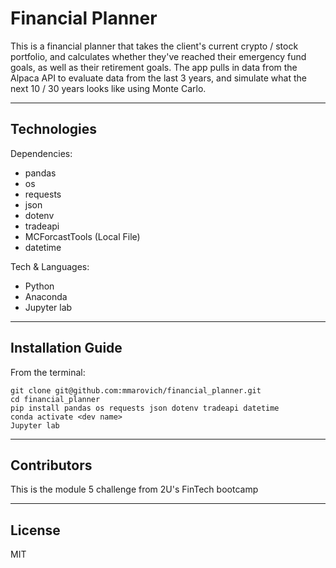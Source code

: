 # Financial Planner

This is a financial planner that takes the client's current crypto / stock portfolio, and calculates whether they've reached their emergency fund goals, as well as their retirement goals.  The app pulls in data from the Alpaca API to evaluate data from the last 3 years, and simulate what the next 10 / 30 years looks like using Monte Carlo.

---

## Technologies

Dependencies:

* pandas
* os
* requests
* json
* dotenv
* tradeapi
* MCForcastTools (Local File)
* datetime

Tech & Languages:

* Python
* Anaconda
* Jupyter lab

---

## Installation Guide

From the terminal:

```
git clone git@github.com:mmarovich/financial_planner.git
cd financial_planner
pip install pandas os requests json dotenv tradeapi datetime
conda activate <dev name>
Jupyter lab
```

---

## Contributors

This is the module 5 challenge from 2U's FinTech bootcamp

---

## License

MIT
